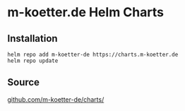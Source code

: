 # m-koetter.de Helm Charts

## Installation
```
helm repo add m-koetter-de https://charts.m-koetter.de
helm repo update
```

## Source
 
[github.com/m-koetter-de/charts/](https://github.com/m-koetter-de/charts/)